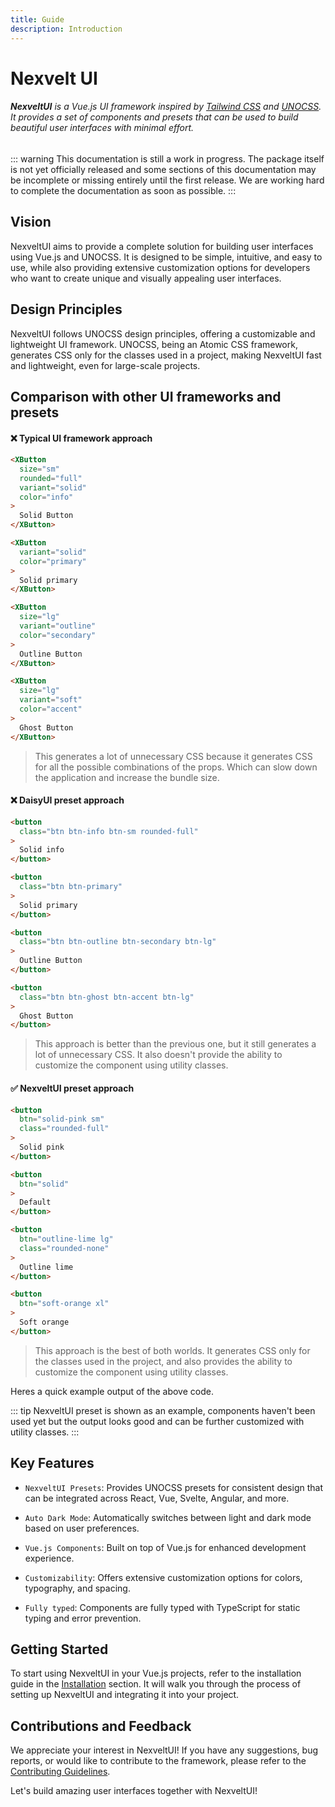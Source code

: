 ```yaml
---
title: Guide
description: Introduction
---
```


# Nexvelt UI

###### **NexveltUI** is a Vue.js UI framework inspired by [Tailwind CSS](https://tailwindcss.com/) and [UNOCSS](https://unocss.dev/). It provides a set of components and presets that can be used to build beautiful user interfaces with minimal effort.

::: warning
This documentation is still a work in progress. The package itself is not yet officially released and some sections of this documentation may be incomplete or missing entirely until the first release. We are working hard to complete the documentation as soon as possible.
:::

## Vision

NexveltUI aims to provide a complete solution for building user interfaces using Vue.js and UNOCSS. It is designed to be simple, intuitive, and easy to use, while also providing extensive customization options for developers who want to create unique and visually appealing user interfaces.

## Design Principles

NexveltUI follows UNOCSS design principles, offering a customizable and lightweight UI framework. UNOCSS, being an Atomic CSS framework, generates CSS only for the classes used in a project, making NexveltUI fast and lightweight, even for large-scale projects.

## Comparison with other UI frameworks and presets

#### ❌ Typical UI framework approach
```html
<XButton
  size="sm"
  rounded="full"
  variant="solid"
  color="info"
>
  Solid Button
</XButton>

<XButton
  variant="solid"
  color="primary"
>
  Solid primary
</XButton>

<XButton
  size="lg"
  variant="outline"
  color="secondary"
>
  Outline Button
</XButton>

<XButton
  size="lg"
  variant="soft"
  color="accent"
>
  Ghost Button
</XButton>
```

>This generates a lot of unnecessary CSS because it generates CSS for all the possible combinations of the props. Which can slow down the application and increase the bundle size. 

#### ❌ DaisyUI preset approach
```html
<button
  class="btn btn-info btn-sm rounded-full"
>
  Solid info
</button>

<button
  class="btn btn-primary"
>
  Solid primary
</button>

<button
  class="btn btn-outline btn-secondary btn-lg"
>
  Outline Button
</button>

<button
  class="btn btn-ghost btn-accent btn-lg"
>
  Ghost Button
</button>
```

>This approach is better than the previous one, but it still generates a lot of unnecessary CSS. It also doesn't provide the ability to customize the component using utility classes.

#### ✅ NexveltUI preset approach
```html
<button
  btn="solid-pink sm"
  class="rounded-full"
>
  Solid pink
</button>

<button
  btn="solid"
>
  Default
</button>

<button
  btn="outline-lime lg"
  class="rounded-none"
>
  Outline lime
</button>

<button
  btn="soft-orange xl"
>
  Soft orange
</button>
```

>This approach is the best of both worlds. It generates CSS only for the classes used in the project, and also provides the ability to customize the component using utility classes.

Heres a quick example output of the above code.

<ExampleVueIndexButton/>

::: tip
NexveltUI preset is shown as an example, components haven't been used yet but the output looks good and can be further customized with utility classes.
:::

## Key Features

- `NexveltUI Presets`: Provides UNOCSS presets for consistent design that can be integrated across React, Vue, Svelte, Angular, and more.

- `Auto Dark Mode`: Automatically switches between light and dark mode based on user preferences.

- `Vue.js Components`: Built on top of Vue.js for enhanced development experience.

- `Customizability`: Offers extensive customization options for colors, typography, and spacing.

- `Fully typed`: Components are fully typed with TypeScript for static typing and error prevention.

## Getting Started

To start using NexveltUI in your Vue.js projects, refer to the installation guide in the [Installation](./installation.md) section. It will walk you through the process of setting up NexveltUI and integrating it into your project.

## Contributions and Feedback

We appreciate your interest in NexveltUI! If you have any suggestions, bug reports, or would like to contribute to the framework, please refer to the [Contributing Guidelines](./index.md).
<!-- TODO update contributing guideliens link -->

Let's build amazing user interfaces together with NexveltUI!
